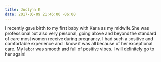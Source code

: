 ```yaml
---
title: Joclynn K
date: 2017-05-09 21:46:00 -06:00
---
```


I recently gave birth to my first baby with Karla as my midwife.She was professional but also very personal, going above and beyond the standard of care most women receive during pregnancy. I had such a positive and comfortable experience and I know it was all because of her exceptional care. My labor was smooth and full of positive vibes. I will definitely go to her again!